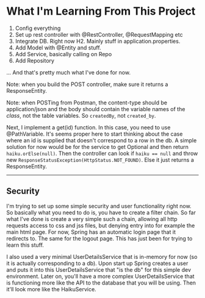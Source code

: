 # What I'm Learning From This Project

1. Config everything
2. Set up rest controller with @RestController, @RequestMapping etc
3. Integrate DB. Right now H2. Mainly stuff in application.properties. 
4. Add Model with @Entity and stuff.
5. Add Service, basically calling on Repo
6. Add Repository

... And that's pretty much what I've done for now. 

Note: when you build the POST controller, make sure it returns a ResponseEntity.

Note: when POSTing from Postman, the content-type should be application/json and the body should contain the 
variable names of the *class*, not the table variables. So `createdBy`, not `created_by`.

Next, I implement a get(id) function. In this case, you need to use @PathVariable.
It's seems proper here to start thinking about the case where an id is supplied that doesn't correspond to a row in the db.
A simple solution for now would be for the service to get Optional<Haiku> and then return `haiku.orElse(null)`. 
Then the controller can look if `haiku == null` and throw new `ResponseStatusException(HttpStatus.NOT_FOUND)`.
Else it just returns a ResponseEntity<Haiku>.

---

## Security

I'm trying to set up some simple security and user functionality right now. So basically what you need to do is, you have to create a filter chain.
So far what I've done is create a very simple such a chain, allowing all http requests access to css and jss files, but denying 
entry into for example the main html page. For now, Spring has an automatic login page that it redirects to.
The same for the logout page. This has just been for trying to learn this stuff.

I also used a very minimal UserDetailsService that is in-memory for now (so it is actually corresponding to a db). Upon start up
Spring creates a user and puts it into this UserDetailsService that "is the db" for this simple dev environment.
Later on, you'll have a more complex UserDetailsService that is functioning more like the API to the database that you
will be using. Then it'll look more like the HaikuService. 
